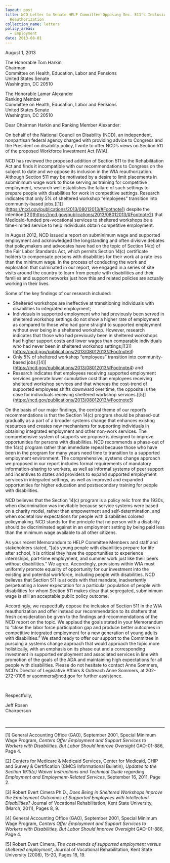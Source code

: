 ```yaml
---
layout: post
title: NCD Letter to Senate HELP Committee Opposing Sec. 511's Inclusion in WIA
  Reauthorization
collection_name: letters
policy_areas:
  - Employment
date: 2013-08-01
---
```

August 1, 2013

The Honorable Tom Harkin\
Chairman\
Committee on Health, Education, Labor and Pensions\
United States Senate\
Washington, DC 20510

The Honorable Lamar Alexander\
Ranking Member\
Committee on Health, Education, Labor and Pensions\
United States Senate\
Washington, DC 20510

Dear Chairman Harkin and Ranking Member Alexander:

On behalf of the National Council on Disability (NCD), an independent, nonpartisan federal agency charged with providing advice to Congress and the President on disability policy, I write to offer NCD’s views on Section 511 of the proposed Workforce Investment Act (WIA).

NCD has reviewed the proposed addition of Section 511 to the Rehabilitation Act and finds it incompatible with our recommendations to Congress on the subject to date and we oppose its inclusion in the WIA reauthorization. Although Section 511 may be motivated by a desire to limit placements in subminimum wage work to those serving as training for competitive employment, research well establishes the failure of such settings to prepare people with disabilities for work in competitive settings. Research indicates that only 5% of sheltered workshop “employees” transition into community-based jobs,[\[1]](https://ncd.gov/publications/2013/08012013/#Footnote1) despite the intention[\[2]](https://ncd.gov/publications/2013/08012013/#Footnote2) that Medicaid-funded pre-vocational services to sheltered workshops be a time-limited service to help individuals obtain competitive employment.

In August 2012, NCD issued a report on subminimum wage and supported employment and acknowledged the longstanding and often divisive debates that policymakers and advocates have had on the topic of Section 14(c) of the Fair Labor Standards Act, which permits Section 14(c) certificate holders to compensate persons with disabilities for their work at a rate less than the minimum wage. In the process of conducting the work and exploration that culminated in our report, we engaged in a series of site visits around the country to learn from people with disabilities and their families and support networks just how this and related policies are actually working in their lives.

Some of the key findings of our research included:

* Sheltered workshops are ineffective at transitioning individuals with disabilities to integrated employment;
* Individuals in supported employment who had previously been served in sheltered workshop settings do not show a higher rate of employment as compared to those who had gone straight to supported employment without ever being in a sheltered workshop. However, research indicates that those who had previously been in sheltered workshops had higher support costs and lower wages than comparable individuals who had never been in sheltered workshop settings;[\[3]](https://ncd.gov/publications/2013/08012013/#Footnote3)
* Only 5% of sheltered workshop “employees” transition into community-based jobs;[\[4]](https://ncd.gov/publications/2013/08012013/#Footnote4) and
* Research indicates that employees receiving supported employment services generate lower cumulative cost than employees receiving sheltered workshop services and that whereas the cost-trend of supported employees shifts downward over time, the opposite is the case for individuals receiving sheltered workshop services.[\[5]](https://ncd.gov/publications/2013/08012013/#Footnote5)

On the basis of our major findings, the central theme of our report’s recommendations is that the Section 14(c) program should be phased-out gradually as a part of a broader systems change that enhances existing resources and creates new mechanisms for supporting individuals in obtaining integrated employment and other non-work services. The comprehensive system of supports we propose is designed to improve opportunities for persons with disabilities. NCD recommends a phase-out of the 14(c) program rather than immediate repeal because those who have been in the program for many years need time to transition to a supported employment environment. The comprehensive, systems change approach we proposed in our report includes formal requirements of mandatory information-sharing to workers, as well as informal systems of peer support and incentives to states and providers to expand supported employment services in integrated settings, as well as improved and expanded opportunities for higher education and postsecondary training for people with disabilities.

NCD believes that the Section 14(c) program is a policy relic from the 1930s, when discrimination was inevitable because service systems were based on a charity model, rather than empowerment and self-determination, and when societal low expectations for people with disabilities colored policymaking. NCD stands for the principle that no person with a disability should be discriminated against in an employment setting by being paid less than the minimum wage available to all other citizens.

As your recent Memorandum to HELP Committee Members and staff and stakeholders stated, “\[a]s young people with disabilities prepare for life after school, it is critical they have the opportunities to experience internships, part-time employment, and summer work just like their peers without disabilities.” We agree. Accordingly, provisions within WIA must uniformly promote equality of opportunity for our investment into the existing and potential workforce, including people with disabilities. NCD believes that Section 511 is at odds with that mandate, inadvertently perpetuating a lower expectation for a particular population of people with disabilities for whom Section 511 makes clear that segregated, subminimum wage is still an acceptable public policy outcome.

Accordingly, we respectfully oppose the inclusion of Section 511 in the WIA reauthorization and offer instead our recommendation to its drafters that fresh consideration be given to the findings and recommendations of the NCD report on the topic. We applaud the goals stated in your Memorandum to “close the labor force participation gap and produce better outcomes in competitive integrated employment for a new generation of young adults with disabilities.” We stand ready to offer our support to the Committee in pursuing a systems change approach that would approach the topic more holistically, with an emphasis on its phase out and a corresponding investment in supported employment and associated services in line with promotion of the goals of the ADA and maintaining high expectations for all people with disabilities. Please do not hesitate to contact Anne Sommers, NCD’s Director of Legislative Affairs & Outreach Anne Sommers, at 202-272-0106 or [asommers@ncd.gov](mailto:asommers@ncd.gov) for further assistance.

 

Respectfully,

Jeff Rosen\
Chairperson

 



- - -

[1] General Accounting Office (GAO), September 2001, Special Minimum Wage Program, *Centers Offer Employment and Support Services to Workers with Disabilities, But Labor Should Improve Oversight* GAO-01-886, Page 4.

[2] Centers for Medicare & Medicaid Services, Center for Medicaid, CHIP and Survey & Certification (CMCS Informational Bulletin), *Updates to the Section 1915(c) Waiver Instructions and Technical Guide regarding Employment and Employment-Related Services*, September 16, 2011, Page 2.

[3] Robert Evert Cimera Ph.D., *Does Being in Sheltered Workshops Improve the Employment Outcomes of Supported Employees with Intellectual Disabilities?* Journal of Vocational Rehabilitation, Kent State University, (March, 2011), Pages 8, 9.

[4] General Accounting Office (GAO), September 2001, Special Minimum Wage Program, *Centers Offer Employment and Support Services to Workers with Disabilities, But Labor Should Improve Oversight* GAO-01-886, Page 4.

[5] Robert Evert Cimera, *The cost-trends of supported employment versus sheltered employment*, Journal of Vocational Rehabilitation, Kent State University (2008), 15-20, Pages 18, 19.
